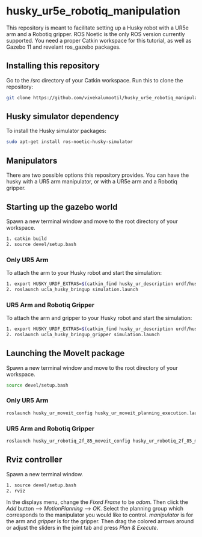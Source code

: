 # husky_ur5e_robotiq_manipulation

This repository is meant to facilitate setting up a Husky robot with a UR5e arm and a Robotiq gripper. ROS Noetic is the only ROS version currently supported. You need a proper Catkin workspace for this tutorial, as well as Gazebo 11 and revelant ros_gazebo packages. 

## Installing this repository
Go to the /src directory of your Catkin workspace. 
Run this to clone the repository:
```sh
git clone https://github.com/vivekalumootil/husky_ur5e_robotiq_manipulation.git
```
## Husky simulator dependency
To install the Husky simulator packages:
```sh
sudo apt-get install ros-noetic-husky-simulator
```
## Manipulators
There are two possible options this repository provides. You can have the husky with a UR5 arm manipulator, or with a UR5e arm and a Robotiq gripper.

## Starting up the gazebo world
Spawn a new terminal window and move to the root directory of your workspace.
```sh
1. catkin build
2. source devel/setup.bash
```

### Only UR5 Arm
To attach the arm to your Husky robot and start the simulation:
```sh
1. export HUSKY_URDF_EXTRAS=$(catkin_find husky_ur_description urdf/husky_ur5_e_description.urdf.xacro --first-only)
2. roslaunch ucla_husky_bringup simulation.launch
```

### UR5 Arm and Robotiq Gripper
To attach the arm and gripper to your Husky robot and start the simulation:
```sh
1. export HUSKY_URDF_EXTRAS=$(catkin_find husky_ur_description urdf/husky_ur5_e_gripper_description.urdf.xacro --first-only)
2. roslaunch ucla_husky_bringup_gripper simulation.launch
```
## Launching the MoveIt package
Spawn a new terminal window and move to the root directory of your workspace. 
```sh
source devel/setup.bash
```
### Only UR5 Arm
```sh
roslaunch husky_ur_moveit_config husky_ur_moveit_planning_execution.launch
```
### UR5 Arm and Robotiq Gripper
```sh
roslaunch husky_ur_robotiq_2f_85_moveit_config husky_ur_robotiq_2f_85_moveit_planning_execution.launch
```
## Rviz controller
Spawn a new terminal window. 
```sh
1. source devel/setup.bash
2. rviz
```
In the displays menu, change the *Fixed Frame* to be *odom*. Then click the *Add* button --> *MotionPlanning* --> *OK*. 
Select the planning group which corresponds to the manipulator you would like to control. *manipulator* is for the arm and *gripper* is for the gripper.
Then drag the colored arrows around or adjust the sliders in the joint tab and press *Plan & Execute*. 

